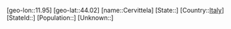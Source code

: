 ﻿---
location: [44.02,11.95]
type: City
tags:
- geo/City


SpocWebEntityId: 29533
isDeleted: false
confidential: public

---
[geo-lon::11.95]
[geo-lat::44.02]
[name::Cervittela]
[State::]
[Country::[Italy](geo/Continent/Europe/Italy.md)]
[StateId::]
[Population::]
[Unknown::]

